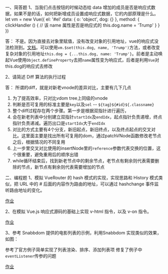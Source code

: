 一、简答题
1、当我们点击按钮的时候动态给 data 增加的成员是否是响应式数据，如果不是的话，如何把新增成员设置成响应式数据，它的内部原理是什么。
let vm = new Vue({
 el: '#el'
 data: {
  o: 'object',
  dog: {}
 },
 method: {
  clickHandler () {
   // 该 name 属性是否是响应式的
   this.dog.name = 'Trump'
  }
 }
})
 

答： 不是。因为直接去对象里赋值，没有改变对象的引用地址，vue的响应式没法检测到。[文档](https://cn.vuejs.org/v2/guide/reactivity.html)。可以使用`vm.$set(this.dog, name, 'Trump')`方法，或者改变复杂对象的引用地址`this.dog = {...this.dog, name: 'Trump'}`。前者是主动唤起Vue使用`Object.defineProperty`去把`name`属性变为响应式，后者是利用`Vue`对this.dog的响应式去修改

2、请简述 Diff 算法的执行过程
 
答： 所谓的diff，就是对新老vnode的差异对比，主要有几下几点

1. 为了提高效率，只对比vdom tree上同级的vnode
2. 判断是否可复用的标准主要是`key`以及`sel` -- `${tag}${#id}${.classname}`
3. 整个diff过程存在两个步骤。第一步是根据双指针进行遍历，
4. 会在新老列表中分别建立双指针`startIdx`及`endIdx`，起点指针负责递增，终点指针负责递减。遍历出口是`startIdx`大于`endIdx`
5. 对比的方式主要有4个分支，新旧起点，新旧终点，以及终点起点的交叉对比。这里面主要是找出所有可复用的dom，通过patchVNode函数修改老节点之后，根据情况的不同复用
6. 上一步里交叉对比使用的insertNode里的`reference`参数代表交换的位置，这个很重要，避免重用后的顺序出错
7. while循环结束后，找到新老节点中的剩余节点，老节点有剩余则代表需要删除的节点，新节点有剩余则代表需要增加的节点

二、编程题
1、模拟 VueRouter 的 hash 模式的实现，实现思路和 History 模式类似，把 URL 中的 # 后面的内容作为路由的地址，可以通过 hashchange 事件监听路由地址的变化。

[作业](./practise/vue-router-test)

2、在模拟 Vue.js 响应式源码的基础上实现 v-html 指令，以及 v-on 指令。
 
[作业](./practise/vue/compiler)

3、参考 Snabbdom 提供的电影列表的示例，利用Snabbdom 实现类似的效果，如图：

参考了官方例子简单实现了列表渲染、排序、添加列表项
修复了例子中`eventListener`传参的问题

[作业](./practise/snabbdom)